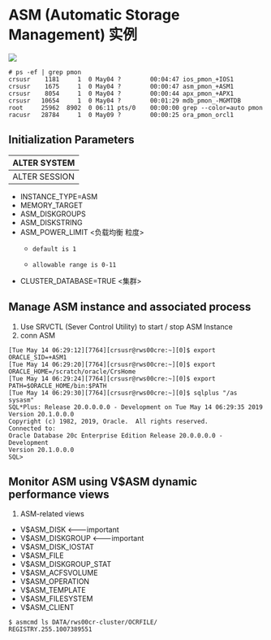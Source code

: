 # ASM (Automatic Storage Management) 实例
![](https://ws3.sinaimg.cn/large/006tNc79gy1g315h7g4wlj313a0h60wd.jpg)

```
# ps -ef | grep pmon
crsusr    1181     1  0 May04 ?        00:04:47 ios_pmon_+IOS1
crsusr    1675     1  0 May04 ?        00:00:47 asm_pmon_+ASM1
crsusr    8054     1  0 May04 ?        00:00:44 apx_pmon_+APX1
crsusr   10654     1  0 May04 ?        00:01:29 mdb_pmon_-MGMTDB
root     25962  8902  0 06:11 pts/0    00:00:00 grep --color=auto pmon
racusr   28784     1  0 May09 ?        00:00:25 ora_pmon_orcl1
```

## Initialization Parameters

| ALTER SYSTEM |
| --- |
| ALTER SESSION |

* INSTANCE_TYPE=ASM
* MEMORY_TARGET
* ASM_DISKGROUPS
* ASM_DISKSTRING
* ASM_POWER_LIMIT <负载均衡 粒度>
    *     default is 1
    *     allowable range is 0-11
* CLUSTER_DATABASE=TRUE <集群>

## Manage ASM instance and associated process
1. Use SRVCTL (Sever Control Utility) to start / stop ASM Instance
2. conn ASM

```
[Tue May 14 06:29:12][7764][crsusr@rws00cre:~][0]$ export ORACLE_SID=+ASM1
[Tue May 14 06:29:20][7764][crsusr@rws00cre:~][0]$ export ORACLE_HOME=/scratch/oracle/CrsHome
[Tue May 14 06:29:24][7764][crsusr@rws00cre:~][0]$ export PATH=$ORACLE_HOME/bin:$PATH
[Tue May 14 06:29:30][7764][crsusr@rws00cre:~][0]$ sqlplus "/as sysasm"
SQL*Plus: Release 20.0.0.0.0 - Development on Tue May 14 06:29:35 2019
Version 20.1.0.0.0
Copyright (c) 1982, 2019, Oracle.  All rights reserved.
Connected to:
Oracle Database 20c Enterprise Edition Release 20.0.0.0.0 - Development
Version 20.1.0.0.0
SQL>
```


## Monitor ASM using V$ASM dynamic performance views
1. ASM-related views

* V$ASM_DISK <---important
* V$ASM_DISKGROUP <---important
* V$ASM_DISK_IOSTAT
* V$ASM_FILE
* V$ASM_DISKGROUP_STAT
* V$ASM_ACFSVOLUME
* V$ASM_OPERATION
* V$ASM_TEMPLATE
* V$ASM_FILESYSTEM
* V$ASM_CLIENT

```
$ asmcmd ls DATA/rws00cr-cluster/OCRFILE/
REGISTRY.255.1007389551
```
